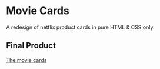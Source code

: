# Movie Cards

A redesign of netflix product cards in pure HTML & CSS only.

## Final Product

[The movie cards]("img/movie-cards-final.png")
